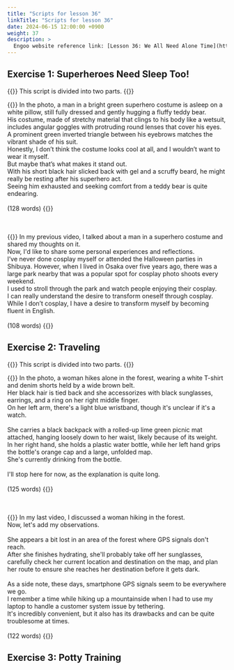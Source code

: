```yaml
---
title: "Scripts for lesson 36"
linkTitle: "Scripts for lesson 36"
date: 2024-06-15 12:00:00 +0900
weight: 37
description: >
  Engoo website reference link: [Lesson 36: We All Need Alone Time](https://engoo.com/app/lessons/describing-pictures-intermediate-describing-pictures-we-all-need-alone-time/o6-RPERmEeeWiD9GKxhT_Q?category_id=P_HriMOnEeifo0O-yMP42w&course_id=ZZasjsOnEeiHZVOMC0VfdA)
---
```


## Exercise 1: Superheroes Need Sleep Too!

{{<alert>}}
This script is divided into two parts.
{{</alert>}}

{{<card header="**1st script**">}}
In the photo, a man in a bright green superhero costume is asleep on a white pillow, still fully dressed and gently hugging a fluffy teddy bear. <br/>
His costume, made of stretchy material that clings to his body like a wetsuit, includes angular goggles with protruding round lenses that cover his eyes. <br/>
A prominent green inverted triangle between his eyebrows matches the vibrant shade of his suit. <br/>
Honestly, I don’t think the costume looks cool at all, and I wouldn’t want to wear it myself. <br/>
But maybe that’s what makes it stand out. <br/>
With his short black hair slicked back with gel and a scruffy beard, he might really be resting after his superhero act. <br/>
Seeing him exhausted and seeking comfort from a teddy bear is quite endearing.<br/>
<br/>
(128 words)
{{</card>}}

　

{{<card header="**2nd script**">}}
In my previous video, I talked about a man in a superhero costume and shared my thoughts on it. <br/>
Now, I'd like to share some personal experiences and reflections.<br/>
I’ve never done cosplay myself or attended the Halloween parties in Shibuya. However, when I lived in Osaka over five years ago, there was a large park nearby that was a popular spot for cosplay photo shoots every weekend. <br/>
I used to stroll through the park and watch people enjoying their cosplay.<br/>
I can really understand the desire to transform oneself through cosplay. <br/>
While I don’t cosplay, I have a desire to transform myself by becoming fluent in English.<br/>
<br/>
(108 words)
{{</card>}}

## Exercise 2: Traveling

{{<alert>}}
This script is divided into two parts.
{{</alert>}}

{{<card header="**1st script**">}}
In the photo, a woman hikes alone in the forest, wearing a white T-shirt and denim shorts held by a wide brown belt. <br/>
Her black hair is tied back and she accessorizes with black sunglasses, earrings, and a ring on her right middle finger. <br/>
On her left arm, there's a light blue wristband, though it's unclear if it's a watch.<br/>
<br/>
She carries a black backpack with a rolled-up lime green picnic mat attached, hanging loosely down to her waist, likely because of its weight. <br/>
In her right hand, she holds a plastic water bottle, while her left hand grips the bottle's orange cap and a large, unfolded map. <br/>
She's currently drinking from the bottle.<br/>
<br/>
I'll stop here for now, as the explanation is quite long.<br/>
<br/>
(125 words)
{{</card>}}

　

{{<card header="**2nd script**">}}
In my last video, I discussed a woman hiking in the forest. <br/>
Now, let's add my observations.<br/>
<br/>
She appears a bit lost in an area of the forest where GPS signals don't reach. <br/>
After she finishes hydrating, she'll probably take off her sunglasses, carefully check her current location and destination on the map, and plan her route to ensure she reaches her destination before it gets dark.<br/>
<br/>
As a side note, these days, smartphone GPS signals seem to be everywhere we go. <br/>
I remember a time while hiking up a mountainside when I had to use my laptop to handle a customer system issue by tethering. <br/>
It's incredibly convenient, but it also has its drawbacks and can be quite troublesome at times.<br/>
<br/>
(122 words)
{{</card>}}

## Exercise 3: Potty Training


